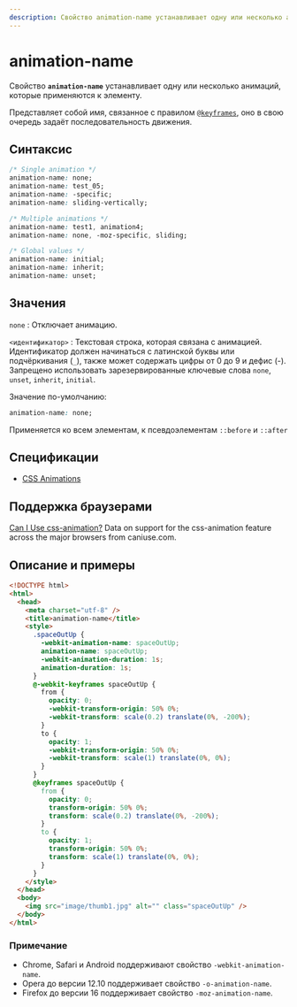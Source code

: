 ```yaml
---
description: Свойство animation-name устанавливает одну или несколько анимаций, которые применяются к элементу
---
```


# animation-name

Свойство **`animation-name`** устанавливает одну или несколько анимаций, которые применяются к элементу.

Представляет собой имя, связанное с правилом [`@keyframes`](keyframes.md), оно в свою очередь задаёт последовательность движения.

## Синтаксис

```css
/* Single animation */
animation-name: none;
animation-name: test_05;
animation-name: -specific;
animation-name: sliding-vertically;

/* Multiple animations */
animation-name: test1, animation4;
animation-name: none, -moz-specific, sliding;

/* Global values */
animation-name: initial;
animation-name: inherit;
animation-name: unset;
```

## Значения

`none`
: Отключает анимацию.

`<идентификатор>`
: Текстовая строка, которая связана с анимацией. Идентификатор должен начинаться с латинской буквы или подчёркивания (`_`), также может содержать цифры от 0 до 9 и дефис (-). Запрещено использовать зарезервированные ключевые слова `none`, `unset`, `inherit`, `initial`.

Значение по-умолчанию:

```css
animation-name: none;
```

Применяется ко всем элементам, к псевдоэлементам `::before` и `::after`

## Спецификации

- [CSS Animations](http://dev.w3.org/csswg/css-animations/#animation-name)

## Поддержка браузерами

<p class="ciu_embed" data-feature="css-animation" data-periods="future_1,current,past_1,past_2">
  <a href="http://caniuse.com/#feat=css-animation">Can I Use css-animation?</a> Data on support for the css-animation feature across the major browsers from caniuse.com.
</p>

## Описание и примеры

```html
<!DOCTYPE html>
<html>
  <head>
    <meta charset="utf-8" />
    <title>animation-name</title>
    <style>
      .spaceOutUp {
        -webkit-animation-name: spaceOutUp;
        animation-name: spaceOutUp;
        -webkit-animation-duration: 1s;
        animation-duration: 1s;
      }
      @-webkit-keyframes spaceOutUp {
        from {
          opacity: 0;
          -webkit-transform-origin: 50% 0%;
          -webkit-transform: scale(0.2) translate(0%, -200%);
        }
        to {
          opacity: 1;
          -webkit-transform-origin: 50% 0%;
          -webkit-transform: scale(1) translate(0%, 0%);
        }
      }
      @keyframes spaceOutUp {
        from {
          opacity: 0;
          transform-origin: 50% 0%;
          transform: scale(0.2) translate(0%, -200%);
        }
        to {
          opacity: 1;
          transform-origin: 50% 0%;
          transform: scale(1) translate(0%, 0%);
        }
      }
    </style>
  </head>
  <body>
    <img src="image/thumb1.jpg" alt="" class="spaceOutUp" />
  </body>
</html>
```

### Примечание

- Chrome, Safari и Android поддерживают свойство `-webkit-animation-name`.
- Opera до версии 12.10 поддерживает свойство `-o-animation-name`.
- Firefox до версии 16 поддерживает свойство `-moz-animation-name`.
